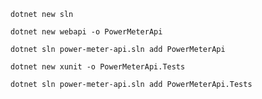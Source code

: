 `dotnet new sln`

`dotnet new webapi -o PowerMeterApi`

`dotnet sln power-meter-api.sln add PowerMeterApi`

`dotnet new xunit -o PowerMeterApi.Tests`

`dotnet sln power-meter-api.sln add PowerMeterApi.Tests`